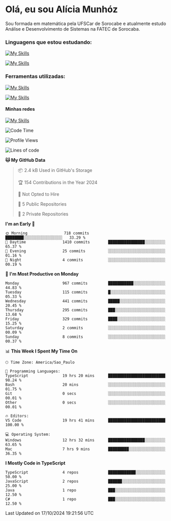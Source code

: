 # Olá, eu sou Alícia Munhóz

<p>Sou formada em matemática pela UFSCar de Sorocabe e atualmente estudo Análise e Desenvolvimento de Sistemas na FATEC de Sorocaba.</p>

### Linguagens que estou estudando:

[![My Skills](https://skillicons.dev/icons?i=js,ts,html,css)](https://skillicons.dev)


[![My Skills](https://skillicons.dev/icons?i=nodejs,java,py,latex)](https://skillicons.dev)

### Ferramentas utilizadas:

[![My Skills](https://skillicons.dev/icons?i=vscode,discord,figma,git)](https://skillicons.dev)

[![My Skills](https://skillicons.dev/icons?i=github,gmail,mongodb,sublime)](https://skillicons.dev)

#### Minhas redes
[![My Skills](https://skillicons.dev/icons?i=linkedin)](https://www.linkedin.com/in/aliciamunhozfrancodecamargo/)

<!--START_SECTION:waka-->
![Code Time](http://img.shields.io/badge/Code%20Time-120%20hrs%2057%20mins-blue)

![Profile Views](http://img.shields.io/badge/Profile%20Views-0-blue)

![Lines of code](https://img.shields.io/badge/From%20Hello%20World%20I%27ve%20Written-3.2%20million%20lines%20of%20code-blue)

**🐱 My GitHub Data** 

> 📦 2.4 kB Used in GitHub's Storage 
 > 
> 🏆 154 Contributions in the Year 2024
 > 
> 🚫 Not Opted to Hire
 > 
> 📜 5 Public Repositories 
 > 
> 🔑 2 Private Repositories 
 > 
**I'm an Early 🐤** 

```text
🌞 Morning                718 commits         ████████░░░░░░░░░░░░░░░░░   33.29 % 
🌆 Daytime                1410 commits        ████████████████░░░░░░░░░   65.37 % 
🌃 Evening                25 commits          ░░░░░░░░░░░░░░░░░░░░░░░░░   01.16 % 
🌙 Night                  4 commits           ░░░░░░░░░░░░░░░░░░░░░░░░░   00.19 % 
```
📅 **I'm Most Productive on Monday** 

```text
Monday                   967 commits         ███████████░░░░░░░░░░░░░░   44.83 % 
Tuesday                  115 commits         █░░░░░░░░░░░░░░░░░░░░░░░░   05.33 % 
Wednesday                441 commits         █████░░░░░░░░░░░░░░░░░░░░   20.45 % 
Thursday                 295 commits         ███░░░░░░░░░░░░░░░░░░░░░░   13.68 % 
Friday                   329 commits         ████░░░░░░░░░░░░░░░░░░░░░   15.25 % 
Saturday                 2 commits           ░░░░░░░░░░░░░░░░░░░░░░░░░   00.09 % 
Sunday                   8 commits           ░░░░░░░░░░░░░░░░░░░░░░░░░   00.37 % 
```


📊 **This Week I Spent My Time On** 

```text
🕑︎ Time Zone: America/Sao_Paulo

💬 Programming Languages: 
TypeScript               19 hrs 20 mins      █████████████████████████   98.24 % 
Bash                     20 mins             ░░░░░░░░░░░░░░░░░░░░░░░░░   01.75 % 
Git                      0 secs              ░░░░░░░░░░░░░░░░░░░░░░░░░   00.01 % 
Other                    0 secs              ░░░░░░░░░░░░░░░░░░░░░░░░░   00.01 % 

🔥 Editors: 
VS Code                  19 hrs 41 mins      █████████████████████████   100.00 % 

💻 Operating System: 
Windows                  12 hrs 32 mins      ████████████████░░░░░░░░░   63.65 % 
Mac                      7 hrs 9 mins        █████████░░░░░░░░░░░░░░░░   36.35 % 
```

**I Mostly Code in TypeScript** 

```text
TypeScript               4 repos             ████████████░░░░░░░░░░░░░   50.00 % 
JavaScript               2 repos             ██████░░░░░░░░░░░░░░░░░░░   25.00 % 
Java                     1 repo              ███░░░░░░░░░░░░░░░░░░░░░░   12.50 % 
C#                       1 repo              ███░░░░░░░░░░░░░░░░░░░░░░   12.50 % 
```




 Last Updated on 17/10/2024 19:21:56 UTC
<!--END_SECTION:waka-->
